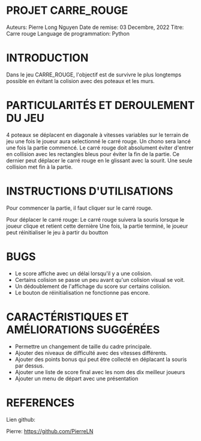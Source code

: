 PROJET CARRE_ROUGE
============

Auteurs: Pierre Long Nguyen
Date de remise: 03 Decembre, 2022
Titre: Carre rouge
Language de programmation: Python


INTRODUCTION
============

Dans le jeu CARRE_ROUGE, l'objectif est de survivre le plus longtemps possible en évitant la colision avec des poteaux et les murs.

PARTICULARITÉS ET DEROULEMENT DU JEU
=====================

4 poteaux se déplacent en diagonale à vitesses variables sur le terrain de jeu une fois le joueur aura selectionné le carré rouge. Un chono sera lancé une fois la partie commencé. Le carré rouge doit absolument éviter d'entrer en collision avec les rectangles bleus pour éviter la fin de la partie. Ce dernier peut déplacer le carré rouge en le glissant avec la sourit. Une seule collision met fin à la partie.   


INSTRUCTIONS D'UTILISATIONS
===========================

Pour commencer la partie, il faut cliquer sur le carré rouge.

Pour déplacer le carré rouge: Le carré rouge suivera la souris lorsque le joueur clique et retient cette dernière 
Une fois, la partie terminé, le joueur peut réinitialiser le jeu à partir du boutton 


BUGS
====

- Le score affiche avec un délai lorsqu'il y a une colision.
- Certains colision se passe un peu avant qu'un colision visual se voit.
- Un dédoublement de l'affichage du score sur certains colision. 
- Le bouton de réinitialisation ne fonctionne pas encore.


CARACTÉRISTIQUES ET AMÉLIORATIONS SUGGÉRÉES
===========================================

 - Permettre un changement de taille du cadre principale.
 - Ajouter des niveaux de difficulté avec des vitesses différents.
 - Ajouter des points bonus qui peut être collecté en déplacant la souris par dessus.
 - Ajouter une liste de score final avec les nom des dix meilleur joueurs
 - Ajouter un menu de départ avec une présentation

REFERENCES
==========
Lien github:

Pierre: https://github.com/PierreLN


